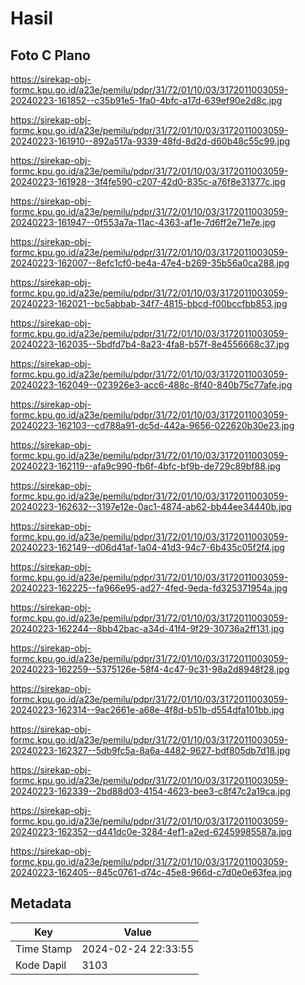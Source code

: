 # Hasil

## Foto C Plano

https://sirekap-obj-formc.kpu.go.id/a23e/pemilu/pdpr/31/72/01/10/03/3172011003059-20240223-161852--c35b91e5-1fa0-4bfc-a17d-639ef90e2d8c.jpg

https://sirekap-obj-formc.kpu.go.id/a23e/pemilu/pdpr/31/72/01/10/03/3172011003059-20240223-161910--892a517a-9339-48fd-8d2d-d60b48c55c99.jpg

https://sirekap-obj-formc.kpu.go.id/a23e/pemilu/pdpr/31/72/01/10/03/3172011003059-20240223-161928--3f4fe590-c207-42d0-835c-a76f8e31377c.jpg

https://sirekap-obj-formc.kpu.go.id/a23e/pemilu/pdpr/31/72/01/10/03/3172011003059-20240223-161947--0f553a7a-11ac-4363-af1e-7d6ff2e71e7e.jpg

https://sirekap-obj-formc.kpu.go.id/a23e/pemilu/pdpr/31/72/01/10/03/3172011003059-20240223-162007--8efc1cf0-be4a-47e4-b269-35b56a0ca288.jpg

https://sirekap-obj-formc.kpu.go.id/a23e/pemilu/pdpr/31/72/01/10/03/3172011003059-20240223-162021--bc5abbab-34f7-4815-bbcd-f00bccfbb853.jpg

https://sirekap-obj-formc.kpu.go.id/a23e/pemilu/pdpr/31/72/01/10/03/3172011003059-20240223-162035--5bdfd7b4-8a23-4fa8-b57f-8e4556668c37.jpg

https://sirekap-obj-formc.kpu.go.id/a23e/pemilu/pdpr/31/72/01/10/03/3172011003059-20240223-162049--023926e3-acc6-488c-8f40-840b75c77afe.jpg

https://sirekap-obj-formc.kpu.go.id/a23e/pemilu/pdpr/31/72/01/10/03/3172011003059-20240223-162103--cd788a91-dc5d-442a-9656-022620b30e23.jpg

https://sirekap-obj-formc.kpu.go.id/a23e/pemilu/pdpr/31/72/01/10/03/3172011003059-20240223-162119--afa9c990-fb6f-4bfc-bf9b-de729c89bf88.jpg

https://sirekap-obj-formc.kpu.go.id/a23e/pemilu/pdpr/31/72/01/10/03/3172011003059-20240223-162632--3197e12e-0ac1-4874-ab62-bb44ee34440b.jpg

https://sirekap-obj-formc.kpu.go.id/a23e/pemilu/pdpr/31/72/01/10/03/3172011003059-20240223-162149--d06d41af-1a04-41d3-94c7-6b435c05f2f4.jpg

https://sirekap-obj-formc.kpu.go.id/a23e/pemilu/pdpr/31/72/01/10/03/3172011003059-20240223-162225--fa966e95-ad27-4fed-9eda-fd325371954a.jpg

https://sirekap-obj-formc.kpu.go.id/a23e/pemilu/pdpr/31/72/01/10/03/3172011003059-20240223-162244--8bb42bac-a34d-41f4-9f29-30736a2ff131.jpg

https://sirekap-obj-formc.kpu.go.id/a23e/pemilu/pdpr/31/72/01/10/03/3172011003059-20240223-162259--5375126e-58f4-4c47-9c31-98a2d8948f28.jpg

https://sirekap-obj-formc.kpu.go.id/a23e/pemilu/pdpr/31/72/01/10/03/3172011003059-20240223-162314--9ac2661e-a68e-4f8d-b51b-d554dfa101bb.jpg

https://sirekap-obj-formc.kpu.go.id/a23e/pemilu/pdpr/31/72/01/10/03/3172011003059-20240223-162327--5db9fc5a-8a6a-4482-9627-bdf805db7d18.jpg

https://sirekap-obj-formc.kpu.go.id/a23e/pemilu/pdpr/31/72/01/10/03/3172011003059-20240223-162339--2bd88d03-4154-4623-bee3-c8f47c2a19ca.jpg

https://sirekap-obj-formc.kpu.go.id/a23e/pemilu/pdpr/31/72/01/10/03/3172011003059-20240223-162352--d441dc0e-3284-4ef1-a2ed-62459985587a.jpg

https://sirekap-obj-formc.kpu.go.id/a23e/pemilu/pdpr/31/72/01/10/03/3172011003059-20240223-162405--845c0761-d74c-45e8-966d-c7d0e0e63fea.jpg


## Metadata

| Key        | Value               |
| ---------- | ------------------- |
| Time Stamp | 2024-02-24 22:33:55 |
| Kode Dapil | 3103                |



